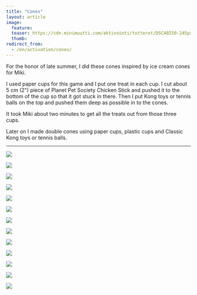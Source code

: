 ```yaml
---
title: "Cones"
layout: article
image:
  feature:
  teaser: https://cdn.minimuutti.com/aktivointi/totterot/DSC40250-245px.jpg
  thumb:
redirect_from:
  - /en/activation/cones/
---
```


For the honor of late summer, I did these cones inspired by ice cream cones for Miki.

I used paper cups for this game and I put one treat in each cup. I cut about 5 cm (2") piece of Planet Pet Society Chicken Stick and pushed it to the bottom of the cup so that it got stuck in there. Then I put Kong toys or tennis balls on the top and pushed them deep as possible in to the cones.

It took Miki about two minutes to get all the treats out from those three cups.

Later on I made double cones using paper cups, plastic cups and Classic Kong toys or tennis balls.

---

![](https://cdn.minimuutti.com/aktivointi/totterot/DSC40250-800px.jpg)

![](https://cdn.minimuutti.com/aktivointi/totterot/DSC40321-800px.jpg)

![](https://cdn.minimuutti.com/aktivointi/totterot/DSC40349-800px.jpg)

![](https://cdn.minimuutti.com/aktivointi/totterot/DSC40372-800px.jpg)

![](https://cdn.minimuutti.com/aktivointi/totterot/DSC40383-800px.jpg)

![](https://cdn.minimuutti.com/aktivointi/totterot/DSC40415-800px.jpg)

![](https://cdn.minimuutti.com/aktivointi/totterot/DSC40396-800px.jpg)

![](https://cdn.minimuutti.com/aktivointi/totterot/DSC40449-800px.jpg)

![](https://cdn.minimuutti.com/aktivointi/totterot/DSC48212-800px.jpg)

![](https://cdn.minimuutti.com/aktivointi/totterot/DSC48248-800px.jpg)

![](https://cdn.minimuutti.com/aktivointi/totterot/DSC48243-800px.jpg)

![](https://cdn.minimuutti.com/aktivointi/totterot/DSC56887-800px.jpg)

![](https://cdn.minimuutti.com/aktivointi/totterot/DSC56874-800px.jpg)
